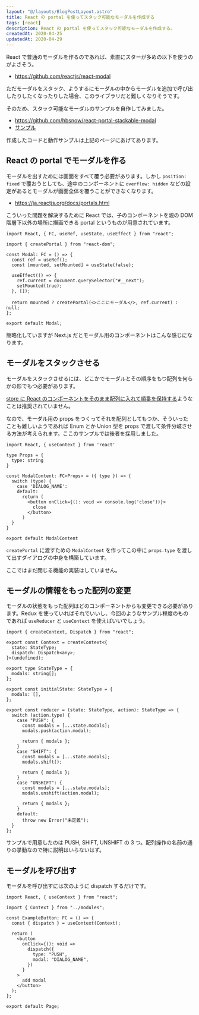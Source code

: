 ```yaml
---
layout: "@/layouts/BlogPostLayout.astro"
title: React の portal を使ってスタック可能なモーダルを作成する
tags: [react]
description: React の portal を使ってスタック可能なモーダルを作成する。
createdAt: 2020-04-25
updatedAt: 2020-04-29
---
```


React で普通のモーダルを作るのであれば、素直にスターが多めの以下を使うのがよさそう。

- https://github.com/reactjs/react-modal

ただモーダルをスタック、ようするにモーダルの中からモーダルを追加で呼び出したりしたくなったりした場合、このライブラリだと難しくなりそうです。

そのため、スタック可能なモーダルのサンプルを自作してみました。

- https://github.com/hbsnow/react-portal-stackable-modal
- [サンプル](https://hbsnow-react-portal-stackable-modal.netlify.app/)

作成したコードと動作サンプルは上記のページにあげてあります。

## React の portal でモーダルを作る

モーダルを出すためには画面をすべて覆う必要があります。しかし `position: fixed` で覆おうとしても、途中のコンポーネントに `overflow: hidden` などの設定があるとモーダルが画面全体を覆うことができなくなります。

- https://ja.reactjs.org/docs/portals.html

こういった問題を解決するために React では、子のコンポーネントを親の DOM 階層下以外の場所に描画できる portal というものが用意されています。

```tsx
import React, { FC, useRef, useState, useEffect } from "react";

import { createPortal } from "react-dom";

const Modal: FC = () => {
  const ref = useRef();
  const [mounted, setMounted] = useState(false);

  useEffect(() => {
    ref.current = document.querySelector("#__next");
    setMounted(true);
  }, []);

  return mounted ? createPortal(<>ここにモーダル</>, ref.current) : null;
};

export default Modal;
```

簡略化していますが Next.js だとモーダル用のコンポーネントはこんな感じになります。

## モーダルをスタックさせる

モーダルをスタックさせるには、どこかでモーダルとその順序をもつ配列を何らかの形でもつ必要があります。

[store に React のコンポーネントをそのまま配列に入れて順番を保持する](https://github.com/reduxjs/redux/issues/1248)ようなことは推奨されていません。

なので、モーダル用の props をつくってそれを配列としてもつか、そういったことも難しいようであれば Enum とか Union 型を props で渡して条件分岐させる方法が考えられます。ここのサンプルでは後者を採用しました。

```tsx
import React, { useContext } from 'react'

type Props = {
  type: string
}

const ModalContent: FC<Props> = ({ type }) => {
  switch (type) {
    case 'DIALOG_NAME':
    default:
      return (
        <button onClick={(): void => console.log('close'))}>
          close
        </button>
      )
  }
}

export default ModalContent
```

`createPortal` に渡すための `ModalContent` を作ってこの中に `props.type` を渡して出すダイアログの中身を構築しています。

ここではまだ閉じる機能の実装はしていません。

## モーダルの情報をもった配列の変更

モーダルの状態をもった配列はどのコンポーネントからも変更できる必要があります。Redux を使っていればそれでいいし、今回のようなサンプル程度のものであれば `useReducer` と `useContext` を使えばいいでしょう。

```tsx
import { createContext, Dispatch } from "react";

export const Context = createContext<{
  state: StateType;
  dispatch: Dispatch<any>;
}>(undefined);

export type StateType = {
  modals: string[];
};

export const initialState: StateType = {
  modals: [],
};

export const reducer = (state: StateType, action): StateType => {
  switch (action.type) {
    case "PUSH": {
      const modals = [...state.modals];
      modals.push(action.modal);

      return { modals };
    }
    case "SHIFT": {
      const modals = [...state.modals];
      modals.shift();

      return { modals };
    }
    case "UNSHIFT": {
      const modals = [...state.modals];
      modals.unshift(action.modal);

      return { modals };
    }
    default:
      throw new Error("未定義");
  }
};
```

サンプルで用意したのは PUSH, SHIFT, UNSHIFT の 3 つ。配列操作の名前の通りの挙動なので特に説明はいらないはず。

## モーダルを呼び出す

モーダルを呼び出すには次のように dispatch するだけです。

```tsx
import React, { useContext } from "react";

import { Context } from "../modules";

const ExampleButton: FC = () => {
  const { dispatch } = useContext(Context);

  return (
    <button
      onClick={(): void =>
        dispatch({
          type: "PUSH",
          modal: "DIALOG_NAME",
        })
      }
    >
      add modal
    </button>
  );
};

export default Page;
```
